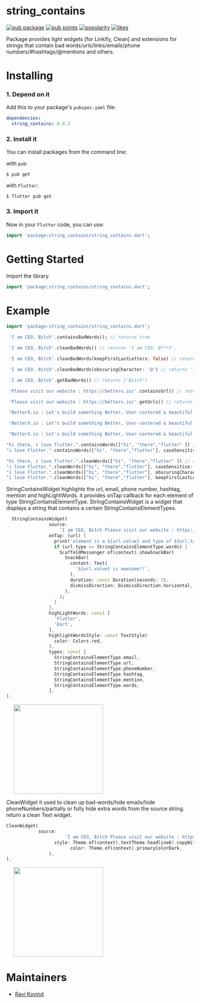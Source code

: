 # string_contains

[![pub package](https://img.shields.io/pub/v/string_contains?style=flat)](https://pub.dev/packages/string_contains) 
[![pub points](https://badges.bar/string_contains/pub%20points)](https://pub.dev/packages/string_contains/score) 
[![popularity](https://badges.bar/string_contains/popularity)](https://pub.dev/packages/string_contains/score)
[![likes](https://badges.bar/string_contains/likes)](https://pub.dev/packages/string_contains/score) 

Package provides light widgets [for Linkify, Clean] and extensions for strings that contain bad words/urls/links/emails/phone numbers/#hashtags/@mentions and others.

# Installing

### 1. Depend on it

Add this to your package's `pubspec.yaml` file:

```yaml
dependencies:
  string_contains: 0.0.2
```

### 2. Install it

You can install packages from the command line:

with `pub`:

```
$ pub get
```

with `Flutter`:

```
$ flutter pub get
```

### 3. Import it

Now in your `Flutter` code, you can use:

```dart
import 'package:string_contains/string_contains.dart';
```

# Getting Started

Import the library.

```dart
import 'package:string_contains/string_contains.dart';
```

# Example

```dart
import 'package:string_contains/string_contains.dart';
```

```dart
 'I am CEO, Bitch'.containsBadWords(); // returns true

 'I am CEO, Bitch'.cleanBadWords() // returns 'I am CEO, B***t'.

 'I am CEO, Bitch'.cleanBadWords(keepFirstLastLetters: false) // returns 'I am CEO, *****'.

 'I am CEO, Bitch'.cleanBadWords(obscuringCharacter: '@') // returns 'I am CEO, B@@@h'.

 'I am CEO, Bitch'.getBadWords() // returns ['Bitch']

 'Please visit our website : https://betterx.io/'.containsUrl() // returns true

 'Please visit our website : https://betterx.io/'.getUrls() // returns ['https://betterx.io/']

 "BetterX.io : Let's build something Better, User-centered & beautiful together\n for more info contact us at : info@betterx.io".containsEmail() // returns true

 "BetterX.io : Let's build something Better, User-centered & beautiful together\n for more info contact us at : info@betterx.io".getEmails() // returns ['betterx.io']

 "BetterX.io : Let's build something Better, User-centered & beautiful together\n for more info contact us at : info@betterx.io".hideEmails() // returns "BetterX.io : Let's build something Better, User-centered & beautiful together\n for more info contact us at : in**@betterx.io

```

```dart
"hi there, i love flutter.".containsWords(["hi", "there","flutter" ]) // returns true
"i love Flutter.".containsWords(["hi", "there","flutter"], caseSensitive: true) // returns false
```

```dart
"hi there, i love flutter.".cleanWords(["hi", "there","flutter" ]) // returns "**, t***e, i love F*****r."
"i love Flutter.".cleanWords(["hi", "there","flutter"], caseSensitive: true) // returns "i love Flutter."
"i love Flutter.".cleanWords(["hi", "there","flutter"], obscuringCharacter: '#') // returns "i love F#####r."
"i love Flutter.".cleanWords(["hi", "there","flutter"], keepFirstLastLetters: false) // returns "i love *******."
```


 StringContainsWidget highlights the url, email, phone number, hashtag, mention and highLightWords. it provides onTap callback for each element of type StringContainsElementType.
 StringContainsWidget is a widget that displays a string that contains a certain StringContainsElementTypes.

```dart
  StringContainsWidget(
                source:
                    'I am CEO, Bitch Please visit our website : https://betterx.io/. Please visit our website : https://betterx.io/ and you can search for any thing on google : google.com, I love Dart : https://dart.dev/, you can practice on : https://dartpad.dev/. Flutter uses Dart, you can create your own app with Flutter : https://flutter.dev/, this is a good example of Flutter : https://flutter.dev/docs/get-started/. BetterX.io : Let's build something Better, User-centered & beautiful together for more info contact us at : info@betterx.io. My Personal Email : ravikumar2710999@gmail.com. A fake email : gedoye9446@roxoas.com. My Phone Number : +91-9000000001. I love Dart and Flutter I love #dart and #flutter. @flutter is #awesome',
                onTap: (url) {
                  print('element is a ${url.value} and type of ${url.type}');
                  if (url.type == StringContainsElementType.words) {
                    ScaffoldMessenger.of(context).showSnackBar(
                      SnackBar(
                        content: Text(
                          '${url.value} is awesome!!',
                        ),
                        duration: const Duration(seconds: 2),
                        dismissDirection: DismissDirection.horizontal,
                      ),
                    );
                  }
                },
                highLightWords: const [
                  'Flutter',
                  'Dart',
                ],
                highlightWordsStyle: const TextStyle(
                  color: Colors.red,
                ),
                types: const [
                  StringContainsElementType.email,
                  StringContainsElementType.url,
                  StringContainsElementType.phoneNumber,
                  StringContainsElementType.hashtag,
                  StringContainsElementType.mention,
                  StringContainsElementType.words,
                ],
),
```
<p>
    <img src="https://raw.githubusercontent.com/betterxio/string_contains/main/assets/string-contains-widget.png" width="240px" height="auto" hspace="20"/>
<p>


CleanWidget
it used to clean up bad-words/hide emails/hide phoneNumbers/partially or fully hide extra words from the source string. return a clean Text widget.



```dart
CleanWidget(
            source:
                      'I am CEO, Bitch Please visit our website : https://betterx.io/. Please visit our website : https://betterx.io/ and you can search for any thing on google : google.com, I love Dart : https://dart.dev/, you can practice on : https://dartpad.dev/. Flutter uses Dart, you can create your own app with Flutter : https://flutter.dev/, this is a good example of Flutter : https://flutter.dev/docs/get-started/. BetterX.io : Let's build something Better, User-centered & beautiful together for more info contact us at : info@betterx.io. My Personal Email : ravikumar2710999@gmail.com. A fake email : gedoye9446@roxoas.com. My Phone Number : +91-9000000001 I love Dart and Flutter I love #dart and #flutter. @flutter is #awesome',
                  style: Theme.of(context).textTheme.headline6?.copyWith(
                        color: Theme.of(context).primaryColorDark,
                ),
),
```
</p>
    <img src="https://raw.githubusercontent.com/betterxio/string_contains/main/assets/clean-widget.png" width="240px" height="auto" hspace="20"/>
</p>

# Maintainers
- [Ravi Kovind](https://ravikovind.github.io/)
